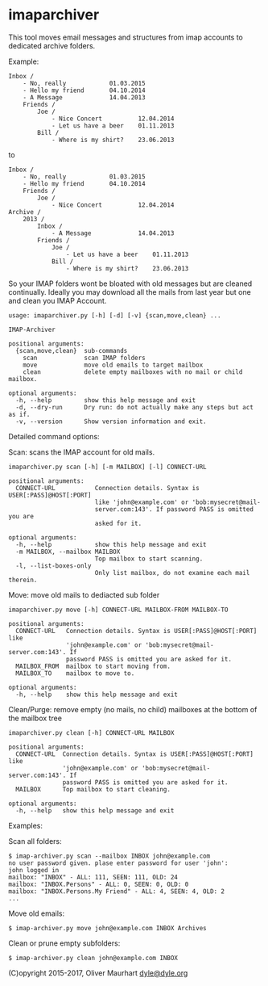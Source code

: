 imaparchiver
============

This tool moves email messages and structures from imap accounts to dedicated archive folders.

Example:

    Inbox /
        - No, really            01.03.2015
        - Hello my friend       04.10.2014
        - A Message             14.04.2013
        Friends /
            Joe /
                - Nice Concert          12.04.2014 
                - Let us have a beer    01.11.2013
            Bill /
                - Where is my shirt?    23.06.2013

to

    Inbox /
        - No, really            01.03.2015
        - Hello my friend       04.10.2014
        Friends /
            Joe /
                - Nice Concert          12.04.2014 
    Archive /
        2013 /
            Inbox /
                - A Message             14.04.2013
            Friends /
                Joe /
                    - Let us have a beer    01.11.2013
                Bill /
                    - Where is my shirt?    23.06.2013

So your IMAP folders wont be bloated with old messages but are cleaned continually. Ideally 
you may download all the mails from last year but one and clean you IMAP Account.

    usage: imaparchiver.py [-h] [-d] [-v] {scan,move,clean} ...

    IMAP-Archiver

    positional arguments:
      {scan,move,clean}  sub-commands
        scan             scan IMAP folders
        move             move old emails to target mailbox
        clean            delete empty mailboxes with no mail or child mailbox.

    optional arguments:
      -h, --help         show this help message and exit
      -d, --dry-run      Dry run: do not actually make any steps but act as if.
      -v, --version      Show version information and exit.


Detailed command options:

Scan: scans the IMAP account for old mails.

    imaparchiver.py scan [-h] [-m MAILBOX] [-l] CONNECT-URL

    positional arguments:
      CONNECT-URL           Connection details. Syntax is USER[:PASS]@HOST[:PORT]
                            like 'john@example.com' or 'bob:mysecret@mail-
                            server.com:143'. If password PASS is omitted you are
                            asked for it.

    optional arguments:
      -h, --help            show this help message and exit
      -m MAILBOX, --mailbox MAILBOX
                            Top mailbox to start scanning.
      -l, --list-boxes-only
                            Only list mailbox, do not examine each mail therein.

Move: move old mails to dediacted sub folder

    imaparchiver.py move [-h] CONNECT-URL MAILBOX-FROM MAILBOX-TO

    positional arguments:
      CONNECT-URL   Connection details. Syntax is USER[:PASS]@HOST[:PORT] like
                    'john@example.com' or 'bob:mysecret@mail-server.com:143'. If
                    password PASS is omitted you are asked for it.
      MAILBOX_FROM  mailbox to start moving from.
      MAILBOX_TO    mailbox to move to.

    optional arguments:
      -h, --help    show this help message and exit

Clean/Purge: remove empty (no mails, no child) mailboxes at the bottom of the mailbox tree

    imaparchiver.py clean [-h] CONNECT-URL MAILBOX

    positional arguments:
      CONNECT-URL  Connection details. Syntax is USER[:PASS]@HOST[:PORT] like
                   'john@example.com' or 'bob:mysecret@mail-server.com:143'. If
                   password PASS is omitted you are asked for it.
      MAILBOX      Top mailbox to start cleaning.

    optional arguments:
      -h, --help   show this help message and exit

Examples:

Scan all folders:

    $ imap-archiver.py scan --mailbox INBOX john@example.com
    no user password given. plase enter password for user 'john':
    john logged in
    mailbox: "INBOX" - ALL: 111, SEEN: 111, OLD: 24
    mailbox: "INBOX.Persons" - ALL: 0, SEEN: 0, OLD: 0
    mailbox: "INBOX.Persons.My Friend" - ALL: 4, SEEN: 4, OLD: 2
    ...

Move old emails:

    $ imap-archiver.py move john@example.com INBOX Archives

Clean or prune empty subfolders:

    $ imap-archiver.py clean john@example.com INBOX 
  



(C)opyright 2015-2017, Oliver Maurhart
dyle@dyle.org

